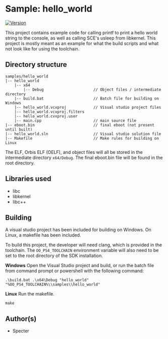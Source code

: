 # Sample: hello_world

[![Version](https://img.shields.io/badge/Version-1.0-brightgreen.svg)](https://github.com/Cryptogenic/OpenOrbis-PS4-Toolchain)

This project contains example code for calling printf to print a hello world string to the console, as well as calling SCE's usleep from libkernel. This project is mostly meant as an example for what the build scripts and what not look like for using the toolchain.



## Directory structure
```
samples/hello_world
|-- hello_world 
    |-- x64
        |-- Debug                      // Object files / intermediate directory
    |-- build.bat                      // Batch file for building on Windows
    |-- hello_world.vcxproj            // Visual studio project files
    |-- hello_world.vcxproj.filters
    |-- hello_world.cvxproj.user
    |-- main.cpp                       // main source file
|-- eboot.bin                          // final eboot (not present until built)
|-- hello_world.sln                    // Visual studio solution file
|-- Makefile                           // Make rules for building on Linux
```
The ELF, Orbis ELF (OELF), and object files will all be stored in the intermediate directory `x64/Debug`. The final eboot.bin file will be found in the root directory.



## Libraries used

- libc
- libkernel
- libc++



## Building

A visual studio project has been included for building on Windows. On Linux, a makefile has been included.

To build this project, the developer will need clang, which is provided in the toolchain. The `OO_PS4_TOOLCHAIN` environment variable will also need to be set to the root directory of the SDK installation.

__Windows__
Open the Visual Studio project and build, or run the batch file from command prompt or powershell with the following command:
```
.\build.bat .\x64\Debug "hello_world" "%OO_PS4_TOOLCHAIN%\\samples\\hello_world"
```

__Linux__
Run the makefile.
```
make
```



## Author(s)

- Specter
